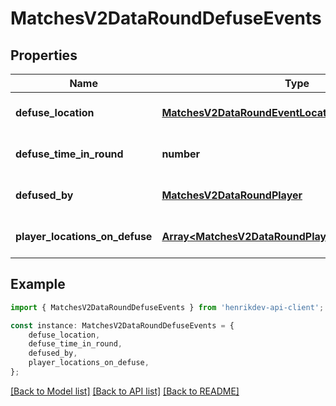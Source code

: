 # MatchesV2DataRoundDefuseEvents


## Properties

Name | Type | Description | Notes
------------ | ------------- | ------------- | -------------
**defuse_location** | [**MatchesV2DataRoundEventLocation**](MatchesV2DataRoundEventLocation.md) |  | [optional] [default to undefined]
**defuse_time_in_round** | **number** |  | [optional] [default to undefined]
**defused_by** | [**MatchesV2DataRoundPlayer**](MatchesV2DataRoundPlayer.md) |  | [optional] [default to undefined]
**player_locations_on_defuse** | [**Array&lt;MatchesV2DataRoundPlayerLocationsOnEvent&gt;**](MatchesV2DataRoundPlayerLocationsOnEvent.md) |  | [optional] [default to undefined]

## Example

```typescript
import { MatchesV2DataRoundDefuseEvents } from 'henrikdev-api-client';

const instance: MatchesV2DataRoundDefuseEvents = {
    defuse_location,
    defuse_time_in_round,
    defused_by,
    player_locations_on_defuse,
};
```

[[Back to Model list]](../README.md#documentation-for-models) [[Back to API list]](../README.md#documentation-for-api-endpoints) [[Back to README]](../README.md)

